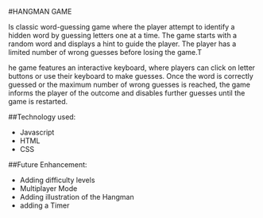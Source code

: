 #HANGMAN GAME

Is classic word-guessing game where the player attempt to identify a hidden word by guessing letters one at a time. The game starts with a random word and displays a hint to guide the player. The player has a limited number of wrong guesses before losing the game.T

he game features an interactive keyboard, where players can click on letter buttons or use their keyboard to make guesses. Once the word is correctly guessed or the maximum number of wrong guesses is reached, the game informs the player of the outcome and disables further guesses until the game is restarted.

##Technology used:

- Javascript
- HTML
- CSS

##Future Enhancement:

- Adding difficulty levels
- Multiplayer Mode
- Adding illustration of the Hangman
- adding a Timer
